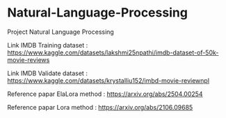 # Natural-Language-Processing
Project Natural Language Processing

Link IMDB Training dataset : https://www.kaggle.com/datasets/lakshmi25npathi/imdb-dataset-of-50k-movie-reviews

Link IMDB Validate dataset : https://www.kaggle.com/datasets/krystalliu152/imbd-movie-reviewnpl

Reference papar ElaLora method : https://arxiv.org/abs/2504.00254

Reference papar Lora method : https://arxiv.org/abs/2106.09685
